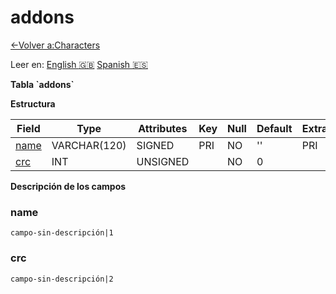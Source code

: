 ﻿# addons

[<-Volver a:Characters](database-characters)

Leer en: [English :gb:](../addons) [Spanish :es:](addons)

**Tabla \`addons\`**

**Estructura**

| Field          | Type         | Attributes | Key | Null | Default | Extra  | Comment |
| -------------- | ------------ | ---------- | --- | ---- | ------- | ------ | ------- |
| [name][1]      | VARCHAR(120) | SIGNED     | PRI | NO   | ''      | PRI    |         |
| [crc][2]       | INT          | UNSIGNED   |     | NO   | 0       |        |         |

[1]: #name
[2]: #crc

**Descripción de los campos**

### name

`campo-sin-descripción|1`

### crc

`campo-sin-descripción|2`
